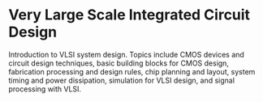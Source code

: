 # Very Large Scale Integrated Circuit Design
Introduction to VLSI system design. Topics include CMOS devices and circuit design techniques, basic building blocks for CMOS design, fabrication processing and design rules, chip planning and layout, system timing and power dissipation, simulation for VLSI design, and signal processing with VLSI.
